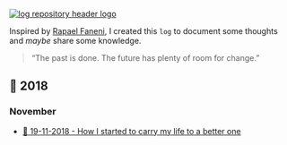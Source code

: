 <a id="home" href="https://github.com/simaodeveloper/log/"><img src="https://user-images.githubusercontent.com/1345662/34655932-03733730-f3f9-11e7-8f71-4ef7f7ca147c.jpg" alt="log repository header logo"></a>

Inspired by [Rapael Faneni](https://twitter.com/raphaelfabeni), I created this `log` to document some thoughts and _maybe_ share some knowledge.

> “The past is done. The future has plenty of room for change.”

## :calendar: 2018

### November

* [:baby_chick: 19-11-2018 - How I started to carry my life to a better one](2018/november/19-11-2018.md)
